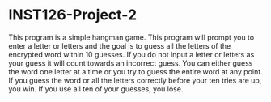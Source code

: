 # INST126-Project-2
This program is a simple hangman game.
This program will prompt you to enter a letter or letters and the goal is to guess all the letters of the encrypted word within 10 guesses. If you do not input a letter or letters as your guess it will count towards an incorrect guess. You can either guess the word one letter at a time or you try to guess the entire word at any point. If you guess the word or all the letters correctly before your ten tries are up, you win. If you use all ten of your guesses, you lose. 
